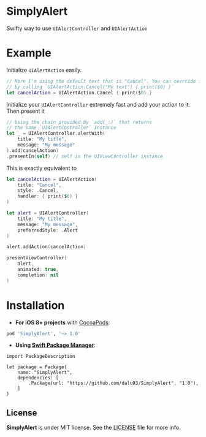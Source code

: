 # SimplyAlert

Swifty way to use `UIAlertController` and `UIAlertAction`

# Example

Initialize `UIAlertAction` easily.

```swift
// Here I'm using the default text that is "Cancel". You can override it
// by calling `UIAlertAction.Cancel("My text") { print($0) }`
let cancelAction = UIAlertAction.Cancel { print($0) }
```

Initialize your `UIAlertController` extremely fast and add your action to it. Then present it

```swift
// Using the chain provided by `add(_:)` that returns 
// the same `UIAlertController` instance
let _ = UIAlertController.alertWith(
    title: "My title",
    message: "My message"
).add(cancelAction)
.presentIn(self) // self is the UIViewController instance
```

This is exactly equivalent to

```swift
let cancelAction = UIAlertAction(
    title: "Cancel",
    style: .Cancel,
    handler: { print($0) }
)

let alert = UIAlertController(
    title: "My title",
    message: "My message",
    preferredStyle: .Alert
)

alert.addAction(cancelAction)

presentViewController(
    alert,
    animated: true,
    completion: nil
)
```
# Installation

- **For iOS 8+ projects** with [CocoaPods](https://cocoapods.org):

```ruby
pod 'SimplyAlert', '~> 1.0'
```

- **Using [Swift Package Manager](https://swift.org/package-manager)**:


```
import PackageDescription

let package = Package(
    name: "SimplyAlert",
    dependencies: [
        .Package(url: "https://github.com/dalu93/SimplyAlert", "1.0"),
    ]
)
```

License
-------

**SimplyAlert** is under MIT license. See the [LICENSE](LICENSE) file for more info.
